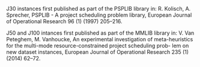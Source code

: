 J30 instances first published as part of the PSPLIB library in: R. Kolisch, A. Sprecher, PSPLIB - A project scheduling problem library, European Journal of Operational Research 96 (1) (1997) 205–216.

J50 and J100 intances first published as part of the MMLIB library in: V. Van Peteghem, M. Vanhoucke, An experimental investigation of meta-heuristics for the multi-mode resource-constrained project scheduling prob-
lem on new dataset instances, European Journal of Operational Research
235 (1) (2014) 62–72. 
